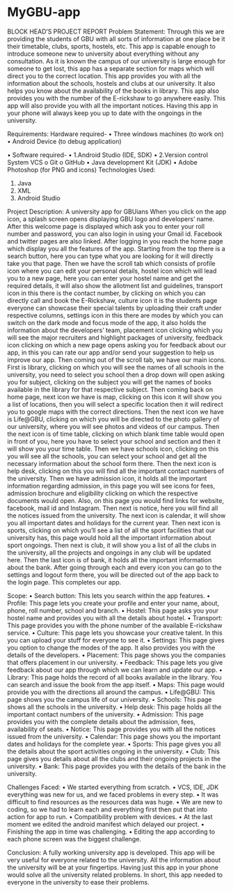 # MyGBU-app
BLOCK HEAD’S PROJECT REPORT 
Problem Statement:
Through this we are providing the students of GBU with all sorts of information at one place be it their timetable, clubs, sports, hostels, etc. This app is capable enough to introduce someone new to university about everything without any consultation. As it is known the campus of our university is large enough for someone to get lost, this app has a separate section for maps which will direct you to the correct location. This app provides you with all the information about the schools, hostels and clubs at our university. It also helps you know about the availability of the books in library. This app also provides you with the number of the E-rickshaw to go anywhere easily. This app will also provide you with all the important notices. Having this app in your phone will always keep you up to date with the ongoings in the university.


Requirements:
Hardware required-
•	Three windows machines (to work on)
•	Android Device (to debug application)

•	Software required-
•	1.Android Studio (IDE, SDK)
•	2.Version control System VCS
o	Git
o	GitHub
•	Java development Kit (JDK)
•	Adobe Photoshop (for PNG and icons)
Technologies Used:
1.	 Java
2.	 XML
3.	 Android Studio



Project Description:
A university app for GBUians
When you click on the app icon, a splash screen opens displaying GBU logo and developers’ name. After this welcome page is displayed which ask you to enter your roll number and password, you can also login in using your Gmail id. Facebook and twitter pages are also linked. After logging in you reach the home page which display you all the features of the app. Starting from the top there is a search button, here you can type what you are looking for it will directly take you that page. Then we have the scroll tab which consists of profile icon where you can edit your personal details, hostel icon which will lead you to a new page, here you can enter your hostel name and get the required details, it will also show the allotment list and guidelines, transport icon in this there is the contact number, by clicking on which you can directly call and book the E-Rickshaw, culture icon it is the students page everyone can showcase their special talents by uploading their craft under respective columns, settings icon in this there are modes by which you can switch on the dark mode and focus mode of the app, it  also holds the information about the developers’ team, placement icon clicking which you will see the major recruiters and highlight packages of university, feedback icon clicking on which a new page opens asking you for feedback about our app, in this you can rate our app and/or send your suggestion to help us improve our app. Then coming out of the scroll tab, we have our main icons. First is library, clicking on which you will see the names of all schools in the university, you need to select you school then a drop down will open asking you for subject, clicking on the subject you will get the names of books available in the library for that respective subject. Then coming back on home page, next icon we have is map, clicking on this icon it will show you a list of locations, then you will select a specific location then it will redirect you to google maps with the correct directions. Then the next icon we have is Life@GBU, clicking on which you will be directed to the photo gallery of our university, where you will see photos and videos of our campus. Then the next icon is of time table, clicking on which blank time table would open in front of you, here you have to select your school and section and then it will show you your time table. Then we have schools icon, clicking on this you will see all the schools, you can select your school and get all the necessary information about the school form there. Then the next icon is help desk, clicking on this you will find all the important contact numbers of the university. Then we have admission icon, it holds all the important information regarding admission, in this page you will see icons for fees, admission brochure and eligibility clicking on which the respective documents would open. Also, on this page you would find links for website, facebook, mail id and Instagram. Then next is notice, here you will find all the notices issued from the university. The next icon is calendar, it will show you all important dates and holidays for the current year. Then next icon is sports, clicking on which you’ll see a list of all the sport facilities that our university has, this page would hold all the important information about sport ongoings. Then next is club, it will show you a list of all the clubs in the university, all the projects and ongoings in any club will be updated here. Then the last icon is of bank, it holds all the important information about the bank. After going through each and every icon you can go to the settings and logout form there, you will be directed out of the app back to the login page. This completes our app. 


Scope:
•	Search button: This lets you search within the app features.
•	Profile: This page lets you create your profile and enter your name, about, phone, roll number, school and branch.
•	Hostel: This page asks you your hostel name and provides you with all the details about hostel.
•	Transport: This page provides you with the phone number of the available E-rickshaw service.
•	Culture: This page lets you showcase your creative talent. In this you can upload your stuff for everyone to see it.
•	Settings: This page gives you option to change the modes of the app. It also provides you with the details of the developers.
•	Placement: This page shows you the companies that offers placement in our university.
•	Feedback: This page lets you give feedback about our app through which we can learn and update our app.
•	Library: This page holds the record of all books available in the library. You can search and issue the book from the app itself.
•	Maps: This page would provide you with the directions all around the campus.
•	Life@GBU:  This page shows you the campus life of our university.
•	Schools: This page shows all the schools in the university.
•	Help desk: This page holds all the important contact numbers of the university.
•	Admission: This page provides you with the complete details about the admission, fees, availability of seats.
•	Notice: This page provides you with all the notices issued from the university.
•	Calendar: This page shows you the important dates and holidays for the complete year.
•	Sports: This page gives you all the details about the sport activities ongoing in the university.
•	Club: This page gives you details about all the clubs and their ongoing projects in the university.
•	Bank: This page provides you with the details of the bank in the university.


Challenges Faced:
•	We started everything from scratch.
•	VCS, IDE, JDK everything was new for us, and we faced problems in every step.
•	It was difficult to find resources as the resources data was huge.
•	We are new to coding, so we had to learn each and everything first then put that into action for app to run.
•	Compatibility problem with devices.
•	At the last moment we edited the android manifest which delayed our project.
•	Finishing the app in time was challenging.
•	Editing the app according to each phone screen was the biggest challenge. 


Conclusion:
A fully working university app is developed. This app will be very useful for everyone related to the university. All the information about the university will be at your fingertips. Having just this app in your phone would solve all the university related problems. In short, this app needed to everyone in the university to ease their problems.




